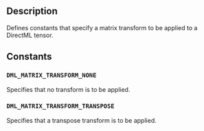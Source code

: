 ## Description

Defines constants that specify a matrix transform to be applied to a DirectML tensor.

## Constants

### `DML_MATRIX_TRANSFORM_NONE`

Specifies that no transform is to be applied.

### `DML_MATRIX_TRANSFORM_TRANSPOSE`

Specifies that a transpose transform is to be applied.